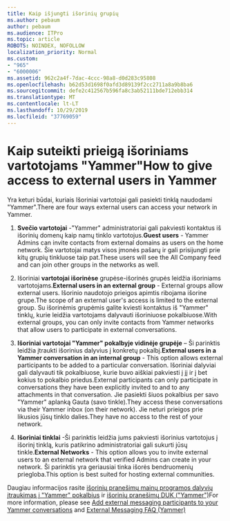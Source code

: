 ```yaml
---
title: Kaip išjungti išorinių grupių
ms.author: pebaum
author: pebaum
ms.audience: ITPro
ms.topic: article
ROBOTS: NOINDEX, NOFOLLOW
localization_priority: Normal
ms.custom:
- "965"
- "6000006"
ms.assetid: 962c2a4f-7dac-4ccc-98a8-d0d283c95808
ms.openlocfilehash: b62d53d1698f0afd3d89139f2cc2711a8a9b8ba6
ms.sourcegitcommit: defe2c412567b596fa8c3ab52111bde712ebb314
ms.translationtype: MT
ms.contentlocale: lt-LT
ms.lasthandoff: 10/29/2019
ms.locfileid: "37769059"
---
```

# <a name="how-to-give-access-to-external-users-in-yammer"></a><span data-ttu-id="f88e1-102">Kaip suteikti prieigą išoriniams vartotojams "Yammer"</span><span class="sxs-lookup"><span data-stu-id="f88e1-102">How to give access to external users in Yammer</span></span>

<span data-ttu-id="f88e1-103">Yra keturi būdai, kuriais Išoriniai vartotojai gali pasiekti tinklą naudodami "Yammer".</span><span class="sxs-lookup"><span data-stu-id="f88e1-103">There are four ways external users can access your network in Yammer.</span></span>
  
1. <span data-ttu-id="f88e1-104">**Svečio vartotojai** -"Yammer" administratoriai gali pakviesti kontaktus iš išorinių domenų kaip namų tinklo vartotojus.</span><span class="sxs-lookup"><span data-stu-id="f88e1-104">**Guest users** - Yammer Admins can invite contacts from external domains as users on the home network.</span></span> <span data-ttu-id="f88e1-105">Šie vartotojai matys visos įmonės pašarų ir gali prisijungti prie kitų grupių tinkluose taip pat.</span><span class="sxs-lookup"><span data-stu-id="f88e1-105">These users will see the All Company feed and can join other groups in the networks as well.</span></span>

2. <span data-ttu-id="f88e1-106">Išoriniai **vartotojai išorinėse** grupėse-išorinės grupės leidžia išoriniams vartotojams.</span><span class="sxs-lookup"><span data-stu-id="f88e1-106">**External users in an external group** - External groups allow external users.</span></span> <span data-ttu-id="f88e1-107">Išorinio naudotojo prieigos apimtis ribojama išorine grupe.</span><span class="sxs-lookup"><span data-stu-id="f88e1-107">The scope of an external user's access is limited to the external group.</span></span> <span data-ttu-id="f88e1-108">Su išorinėmis grupėmis galite kviesti kontaktus iš "Yammer" tinklų, kurie leidžia vartotojams dalyvauti išoriniuose pokalbiuose.</span><span class="sxs-lookup"><span data-stu-id="f88e1-108">With external groups, you can only invite contacts from Yammer networks that allow users to participate in external conversations.</span></span>

3. <span data-ttu-id="f88e1-109">**Išoriniai vartotojai "Yammer" pokalbyje vidinėje grupėje** – Ši parinktis leidžia įtraukti išorinius dalyvius į konkretų pokalbį.</span><span class="sxs-lookup"><span data-stu-id="f88e1-109">**External users in a Yammer conversation in an internal group** - This option allows external participants to be added to a particular conversation.</span></span> <span data-ttu-id="f88e1-110">Išoriniai dalyviai gali dalyvauti tik pokalbiuose, kurie buvo aiškiai pakviesti į jį ir į bet kokius to pokalbio priedus.</span><span class="sxs-lookup"><span data-stu-id="f88e1-110">External participants can only participate in conversations they have been explicitly invited to and to any attachments in that conversation.</span></span> <span data-ttu-id="f88e1-111">Jie pasiekti šiuos pokalbius per savo "Yammer" aplanką Gauta (savo tinkle).</span><span class="sxs-lookup"><span data-stu-id="f88e1-111">They access these conversations via their Yammer inbox (on their network).</span></span> <span data-ttu-id="f88e1-112">Jie neturi prieigos prie likusios jūsų tinklo dalies.</span><span class="sxs-lookup"><span data-stu-id="f88e1-112">They have no access to the rest of your network.</span></span>

4. <span data-ttu-id="f88e1-113">**Išoriniai tinklai** -Ši parinktis leidžia jums pakviesti išorinius vartotojus į išorinį tinklą, kuris patikrino administratoriai gali sukurti jūsų tinkle.</span><span class="sxs-lookup"><span data-stu-id="f88e1-113">**External Networks** - This option allows you to invite external users to an external network that verified Admins can create in your network.</span></span> <span data-ttu-id="f88e1-114">Ši parinktis yra geriausiai tinka išorės bendruomenių priegloba.</span><span class="sxs-lookup"><span data-stu-id="f88e1-114">This option is best suited for hosting external communities.</span></span>

<span data-ttu-id="f88e1-115">Daugiau informacijos rasite [išorinių pranešimų mainų programos dalyvių įtraukimas į "Yammer" pokalbius](https://docs.microsoft.com/yammer/work-with-external-users/add-external-participants) ir [išorinių pranešimų DUK ("Yammer")](https://docs.microsoft.com/yammer/work-with-external-users/external-messaging-faq)</span><span class="sxs-lookup"><span data-stu-id="f88e1-115">For more information, please see [Add external messaging participants to your Yammer conversations](https://docs.microsoft.com/yammer/work-with-external-users/add-external-participants) and [External Messaging FAQ (Yammer)](https://docs.microsoft.com/yammer/work-with-external-users/external-messaging-faq)</span></span>
  